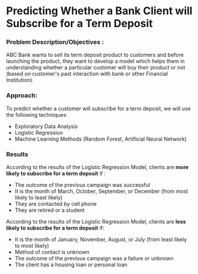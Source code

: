 # Predicting Whether a Bank Client will Subscribe for a Term Deposit

### Problem Description/Objectives : 
ABC Bank wants to sell its term deposit product to customers and before launching the product, they want to develop a model which helps them in understanding whether a particular customer will buy their product or not (based on customer's past interaction with bank or other Financial Institution).


### Approach:
To predict whether a customer will subscribe for a term deposit, we will use the following techniques:
* Exploratory Data Analysis
* Logistic Regression
* Machine Learning Methods (Random Forest, Artificial Neural Network)

### Results
According to the results of the Logistic Regression Model, clients are **more likely to subscribe for a term deposit** if :
* The outcome of the previous campaign was successful
* It is the month of March, October, September, or December (from most likely to least likely)
* They are contacted by cell phone
* They are retired or a student

According to the results of the Logistic Regression Model, clients are **less likely to subscribe for a term deposit** if:
* It is the month of January, November, August, or July (from least likely to most likely)
* Method of contact is unknown
* The outcome of the previous campaign was a failure or unknown
* The client has a housing loan or personal loan




